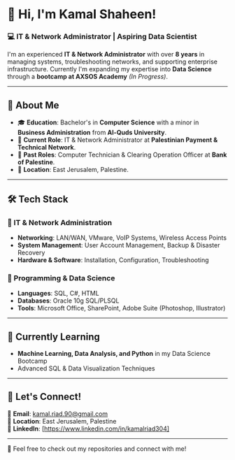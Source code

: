 # 👋 Hi, I'm Kamal Shaheen!

### 💻 IT & Network Administrator | Aspiring Data Scientist  

I'm an experienced **IT & Network Administrator** with over **8 years** in managing systems, troubleshooting networks, and supporting enterprise infrastructure. Currently
 I'm expanding my expertise into **Data Science** through a **bootcamp at AXSOS Academy** *(In Progress)*.

---

## 🚀 About Me
- 🎓 **Education**: Bachelor's in **Computer Science** with a minor in **Business Administration** from **Al-Quds University**.
- 💼 **Current Role**: IT & Network Administrator at **Palestinian Payment & Technical Network**.
- 🎊 **Past Roles**: Computer Technician & Clearing Operation Officer at **Bank of Palestine**.
- 📍 **Location**: East Jerusalem, Palestine.

---

## 🛠️ Tech Stack
### **🔹 IT & Network Administration**
- **Networking**: LAN/WAN, VMware, VoIP Systems, Wireless Access Points
- **System Management**: User Account Management, Backup & Disaster Recovery
- **Hardware & Software**: Installation, Configuration, Troubleshooting

### **🔹 Programming & Data Science**
- **Languages**: SQL, C#, HTML
- **Databases**: Oracle 10g SQL/PLSQL
- **Tools**: Microsoft Office, SharePoint, Adobe Suite (Photoshop, Illustrator)

---

## 🌱 Currently Learning
- **Machine Learning, Data Analysis, and Python** in my Data Science Bootcamp
- Advanced SQL & Data Visualization Techniques

---

## 💋 Let's Connect!
📩 **Email**: kamal.riad.90@gmail.com  
📍 **Location**: East Jerusalem, Palestine  
🔗 **LinkedIn**: [https://www.linkedin.com/in/kamalriad304]  

---

🌟 Feel free to check out my repositories and connect with me!

<!---
KamalRiad90/KamalRiad90 is a ✨ special ✨ repository because its `README.md` (this file) appears on your GitHub profile.
You can click the Preview link to take a look at your changes.
--->
